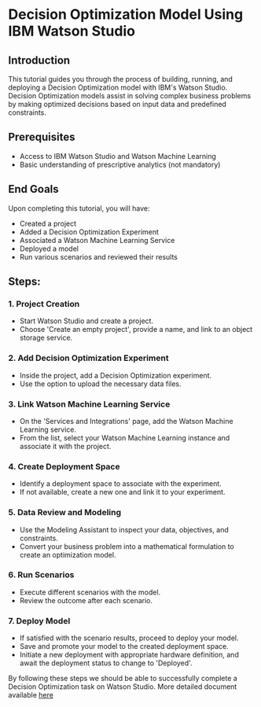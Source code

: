 # Decision Optimization Model Using IBM Watson Studio

## Introduction
This tutorial guides you through the process of building, running, and deploying a Decision Optimization model with IBM's Watson Studio. Decision Optimization models assist in solving complex business problems by making optimized decisions based on input data and predefined constraints.

## Prerequisites
- Access to IBM Watson Studio and Watson Machine Learning
- Basic understanding of prescriptive analytics (not mandatory)

## End Goals
Upon completing this tutorial, you will have:
- Created a project
- Added a Decision Optimization Experiment
- Associated a Watson Machine Learning Service
- Deployed a model
- Run various scenarios and reviewed their results

## Steps:

### 1. Project Creation
- Start Watson Studio and create a project.
- Choose 'Create an empty project', provide a name, and link to an object storage service.

### 2. Add Decision Optimization Experiment
- Inside the project, add a Decision Optimization experiment.
- Use the option to upload the necessary data files.

### 3. Link Watson Machine Learning Service
- On the 'Services and Integrations' page, add the Watson Machine Learning service.
- From the list, select your Watson Machine Learning instance and associate it with the project.

### 4. Create Deployment Space
- Identify a deployment space to associate with the experiment.
- If not available, create a new one and link it to your experiment.

### 5. Data Review and Modeling
- Use the Modeling Assistant to inspect your data, objectives, and constraints.
- Convert your business problem into a mathematical formulation to create an optimization model.

### 6. Run Scenarios
- Execute different scenarios with the model.
- Review the outcome after each scenario.

### 7. Deploy Model
- If satisfied with the scenario results, proceed to deploy your model.
- Save and promote your model to the created deployment space.
- Initiate a new deployment with appropriate hardware definition, and await the deployment status to change to 'Deployed'.

By following these steps we should be able to successfully complete a Decision Optimization task on Watson Studio. More detailed document available [here](https://dataplatform.cloud.ibm.com/docs/content/wsj/getting-started/get-started-do.html?audience=wdp)